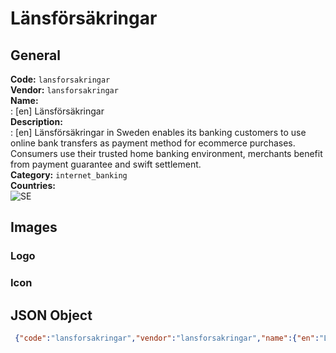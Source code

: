 # Länsförsäkringar 
## General 
**Code:** `lansforsakringar`  
**Vendor:** `lansforsakringar`  
**Name:**  
:	[en] Länsförsäkringar  
**Description:**  
: [en] Länsförsäkringar in Sweden enables its banking customers to use online bank transfers as payment method for ecommerce purchases. Consumers use their trusted home banking environment, merchants benefit from payment guarantee and swift settlement.  
**Category:** `internet_banking`  
**Countries:**  
![SE](https://cdnjs.cloudflare.com/ajax/libs/flag-icon-css/3.3.0/flags/4x3/SE.svg#w24)  
 
## Images 
### Logo 
### Icon 
## JSON Object 
```json
 {"code":"lansforsakringar","vendor":"lansforsakringar","name":{"en":"L\u00e4nsf\u00f6rs\u00e4kringar"},"description":{"en":"L\u00e4nsf\u00f6rs\u00e4kringar\u00a0in Sweden enables its banking customers to use online bank transfers as payment method for ecommerce purchases. Consumers use their trusted home banking environment, merchants benefit from payment guarantee and swift settlement."},"countries":["SE"],"category":"internet_banking"}```  

